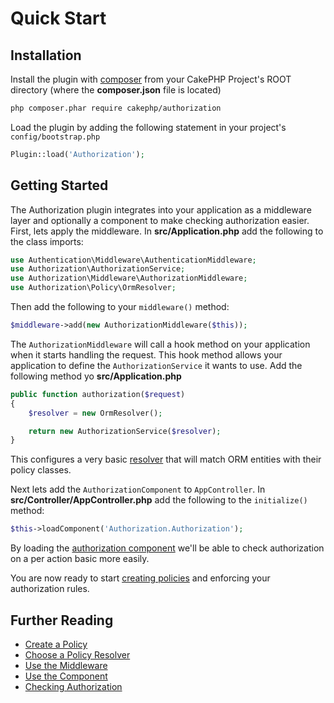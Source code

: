 # Quick Start

## Installation

Install the plugin with [composer](https://getcomposer.org/) from your CakePHP
Project's ROOT directory (where the **composer.json** file is located)

```sh
php composer.phar require cakephp/authorization
```

Load the plugin by adding the following statement in your project's `config/bootstrap.php`

```php
Plugin::load('Authorization');
```

## Getting Started

The Authorization plugin integrates into your application as a middleware layer
and optionally a component to make checking authorization easier. First, lets
apply the middleware. In **src/Application.php** add the following to the class
imports:

```php
use Authentication\Middleware\AuthenticationMiddleware;
use Authorization\AuthorizationService;
use Authorization\Middleware\AuthorizationMiddleware;
use Authorization\Policy\OrmResolver;
```

Then add the following to your `middleware()` method:

```php
$middleware->add(new AuthorizationMiddleware($this));
```

The `AuthorizationMiddleware` will call a hook method on your application when
it starts handling the request. This hook method allows your application to
define the `AuthorizationService` it wants to use. Add the following method yo
**src/Application.php**

```php
public function authorization($request)
{
    $resolver = new OrmResolver();

    return new AuthorizationService($resolver);
}
```

This configures a very basic [resolver](./Policy-Resolvers.md) that will match
ORM entities with their policy classes.

Next lets add the `AuthorizationComponent` to `AppController`. In
**src/Controller/AppController.php** add the following to the `initialize()`
method:

```php
$this->loadComponent('Authorization.Authorization');
```

By loading the [authorization component](./Component.php) we'll be able to check
authorization on a per action basic more easily.

You are now ready to start [creating policies](./Policies.md) and enforcing your
authorization rules.

## Further Reading

* [Create a Policy](/docs/Policies.md)
* [Choose a Policy Resolver](/docs/Policy-Resolvers.md)
* [Use the Middleware](/docs/Middleware.md)
* [Use the Component](/docs/Component.md)
* [Checking Authorization](/docs/Checking-Authorization.md)
